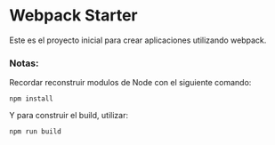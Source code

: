 # Webpack Starter

Este es el proyecto inicial para crear aplicaciones utilizando webpack.

### Notas: 
Recordar reconstruir modulos de Node con el siguiente comando:

```
npm install
```
Y para construir el build, utilizar:

```
npm run build
```